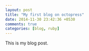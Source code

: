 ```yaml
---
layout: post
title: "My first blog on octopress"
date: 2014-11-30 23:42:36 +0530
comments: true
categories: [blog, ruby] 
---
```


This is my blog post.
